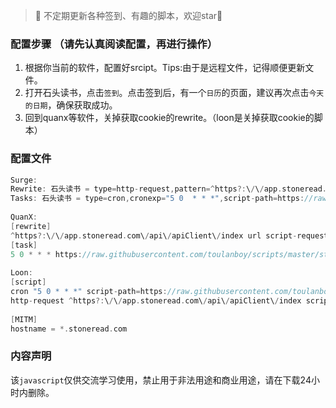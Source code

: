 > 📌 不定期更新各种签到、有趣的脚本，欢迎star🌟

### 配置步骤 （请先认真阅读配置，再进行操作）
 1. 根据你当前的软件，配置好srcipt。Tips:由于是远程文件，记得顺便更新文件。
 2. 打开石头读书，点击`签到`。点击签到后，有一个`日历`的页面，建议再次点击`今天的日期`，确保获取成功。
 3. 回到quanx等软件，关掉获取cookie的rewrite。（loon是关掉获取cookie的脚本）



### 配置文件
```c
Surge:
Rewrite: 石头读书 = type=http-request,pattern=^https?:\/\/app.stoneread.com\/api\/apiClient\/index,script-path=https://raw.githubusercontent.com/toulanboy/scripts/master/stoneread/stoneread.js,requires-body=true
Tasks: 石头读书 = type=cron,cronexp="5 0  * * *",script-path=https://raw.githubusercontent.com/toulanboy/scripts/master/stoneread/stoneread.js,wake-system=true,timeout=600
  
QuanX:
[rewrite]
^https?:\/\/app.stoneread.com\/api\/apiClient\/index url script-request-body https://raw.githubusercontent.com/toulanboy/scripts/master/stoneread/stoneread.js
[task]
5 0 * * * https://raw.githubusercontent.com/toulanboy/scripts/master/stoneread/stoneread.js, img-url=https://raw.githubusercontent.com/Orz-3/task/master/stone.png, tag=石头读书
  
Loon:
[script]
cron "5 0 * * *" script-path=https://raw.githubusercontent.com/toulanboy/scripts/master/stoneread/stoneread.js, timeout=600, tag=石头读书
http-request ^https?:\/\/app.stoneread.com\/api\/apiClient\/index script-path=https://raw.githubusercontent.com/toulanboy/scripts/master/stoneread/stoneread.js,requires-body=true, tag=石头读书cookie获取
 
[MITM]
hostname = *.stoneread.com
```

### 内容声明

该`javascript`仅供交流学习使用，禁止用于非法用途和商业用途，请在下载24小时内删除。

